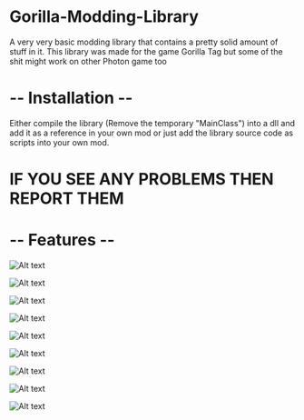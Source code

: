 # Gorilla-Modding-Library
A very very basic modding library that contains a pretty solid amount of stuff in it. 
This library was made for the game Gorilla Tag but some of the shit might work on other Photon game too

# -- Installation --
Either compile the library (Remove the temporary "MainClass") into a dll and add it as a reference in your own mod or just add the library source code as scripts into your own mod.

# IF YOU SEE ANY PROBLEMS THEN REPORT THEM 


# -- Features --
![Alt text](https://cdn.discordapp.com/attachments/904018723105558581/986246450826600468/unknown.png?size=4096"...")

![Alt text](https://cdn.discordapp.com/attachments/904018723105558581/986247233299152926/unknown.png?size=4096"...")

![Alt text](https://cdn.discordapp.com/attachments/904018723105558581/986247755351617556/unknown.png?size=4096"...")

![Alt text](https://cdn.discordapp.com/attachments/904018723105558581/986248309691789332/unknown.png?size=4096"...")

![Alt text](https://cdn.discordapp.com/attachments/904018723105558581/986248916838277140/unknown.png?size=4096"...")

![Alt text](https://cdn.discordapp.com/attachments/904018723105558581/986249985827934238/unknown.png?size=4096"...")

![Alt text](https://cdn.discordapp.com/attachments/904018723105558581/986250812261040128/unknown.png?size=4096"...")

![Alt text](https://cdn.discordapp.com/attachments/904018723105558581/986251221876760576/unknown.png?size=4096"...")

![Alt text](https://cdn.discordapp.com/attachments/904018723105558581/986252849681940490/unknown.png?size=4096"...")
